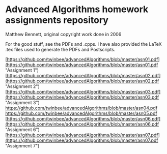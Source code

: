 # Advanced Algorithms homework assignments repository

Matthew Bennett, original copyright work done in 2006

For the good stuff, see the PDFs and .cpps. I have also provided the LaTeX .tex files used to generate the PDFs and Postscripts.

[https://github.com/twinbee/advancedAlgorithms/blob/master/asn01.pdf](https://github.com/twinbee/advancedAlgorithms/blob/master/asn01.pdf "Assignment 1")
[https://github.com/twinbee/advancedAlgorithms/blob/master/asn02.pdf](https://github.com/twinbee/advancedAlgorithms/blob/master/asn02.pdf "Assignment 2")
[https://github.com/twinbee/advancedAlgorithms/blob/master/asn03.pdf](https://github.com/twinbee/advancedAlgorithms/blob/master/asn03.pdf "Assignment 3")
[https://github.com/twinbee/advancedAlgorithms/blob/master/asn04.pdf
](https://github.com/twinbee/advancedAlgorithms/blob/master/asn04.pdf "Assignment 4")
[https://github.com/twinbee/advancedAlgorithms/blob/master/asn05.pdf
](https://github.com/twinbee/advancedAlgorithms/blob/master/asn05.pdf "Assignment 5")
[https://github.com/twinbee/advancedAlgorithms/blob/master/asn06.pdf](https://github.com/twinbee/advancedAlgorithms/blob/master/asn06.pdf "Assignment 6")
[https://github.com/twinbee/advancedAlgorithms/blob/master/asn07.pdf](https://github.com/twinbee/advancedAlgorithms/blob/master/asn07.pdf "Assignment 7")
  
